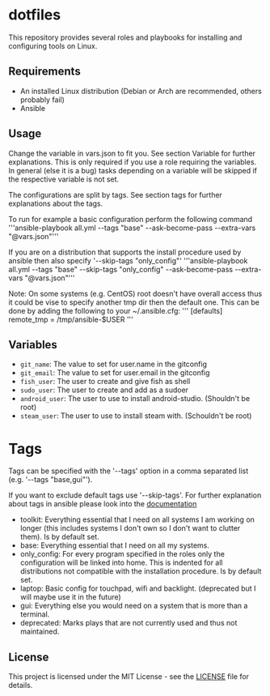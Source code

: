# dotfiles

This repository provides several roles and playbooks for installing and configuring tools on Linux.

## Requirements
- An installed Linux distribution (Debian or Arch are recommended, others probably fail)
- Ansible

## Usage

Change the variable in vars.json to fit you. See section Variable for further explanations. This is only required if you use a role requiring the variables. In general (else it is a bug) tasks depending on a variable will be skipped if the respective variable is not set.

The configurations are split by tags. See section tags for further explanations about the tags.

To run for example a basic configuration perform the following command
'''ansible-playbook all.yml --tags "base" --ask-become-pass --extra-vars "@vars.json"'''

If you are on a distribution that supports the install procedure used by ansible then also specify '--skip-tags "only_config"'
'''ansible-playbook all.yml --tags "base" --skip-tags "only_config" --ask-become-pass --extra-vars "@vars.json"'''

Note: On some systems (e.g. CentOS) root doesn't have overall access thus it could be vise to specify another tmp dir then the default one. This can be done by adding the following to your ~/.ansible.cfg:
'''
[defaults]
remote_tmp = /tmp/ansible-$USER
'''

## Variables
- `git_name`: The value to set for user.name in the gitconfig
- `git_email`: The value to set for user.email in the gitconfig
- `fish_user`: The user to create and give fish as shell
- `sudo_user`: The user to create and add as a sudoer
- `android_user`: The user to use to install android-studio. (Shouldn't be root)
- `steam_user`: The user to use to install steam with. (Schouldn't be root)

# Tags
Tags can be specified with the '--tags' option in a comma separated list (e.g. '--tags "base,gui"').

If you want to exclude default tags use '--skip-tags'. For further explanation about tags in ansible please look into the [documentation](https://docs.ansible.com/ansible/latest/user_guide/playbooks_tags.html)

- toolkit:          Everything essential that I need on all systems I am working on longer (this includes systems I don't own so I don't want to clutter them). Is by default set.
- base:             Everything essential that I need on all my systems.
- only_config:      For every program specified in the roles only the configuration will be linked into home. This is indented for all distributions not compatible with the installation procedure. Is by default set.
- laptop:           Basic config for touchpad, wifi and backlight. (deprecated but I will maybe use it in the future)
- gui:              Everything else you would need on a system that is more than a terminal.
- deprecated:       Marks plays that are not currently used and thus not maintained.

## License
This project is licensed under the MIT License - see the [LICENSE](LICENSE) file for details.
